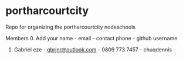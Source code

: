 # portharcourtcity
Repo for organizing the portharcourtcity nodeschools

Members
0. Add your name - email - contact phone - github username
1. Gabriel eze - gbrjnr@outlook.com - 0809 773 7457 - chuqdennis
